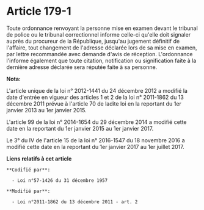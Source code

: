 # Article 179-1

Toute ordonnance renvoyant la personne mise en examen devant le tribunal de police ou le tribunal correctionnel informe
celle-ci qu'elle doit signaler auprès du procureur de la République, jusqu'au jugement définitif de l'affaire, tout
changement de l'adresse déclarée lors de sa mise en examen, par lettre recommandée avec demande d'avis de réception.
L'ordonnance l'informe également que toute citation, notification ou signification faite à la dernière adresse déclarée sera
réputée faite à sa personne.

**Nota:**

L'article unique de la loi n° 2012-1441 du 24 décembre 2012 a modifié la date d'entrée en vigueur des articles 1 et 2 de la
loi n° 2011-1862 du 13 décembre 2011 prévue à l'article 70 de ladite loi en la reportant du 1er janvier 2013 au 1er janvier
2015.

L'article 99 de la loi n° 2014-1654 du 29 décembre 2014 a modifié cette date en la reportant du 1er janvier 2015 au 1er
janvier 2017.

Le 3° du IV de l'article 15 de la loi n° 2016-1547 du 18 novembre 2016 a modifié cette date en la reportant du 1er janvier
2017 au 1er juillet 2017.

**Liens relatifs à cet article**

	**Codifié par**:

	  - Loi n°57-1426 du 31 décembre 1957

	**Modifié par**:

	  - Loi n°2011-1862 du 13 décembre 2011 - art. 2
